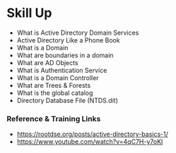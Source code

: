 # Skill Up
- What is Active Directory Domain Services
- Active Directory Like a Phone Book
- What is a Domain
- What are boundaries in a domain 
- What are AD Objects 
- What is Authentication Service
- What is a Domain Controller
- What are Trees & Forests
- What is the global catalog 
- Directory Database File (NTDS.dit)


### Reference & Training Links 
- https://rootdse.org/posts/active-directory-basics-1/
- https://www.youtube.com/watch?v=4qC7H-y7oKI
